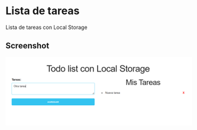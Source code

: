 # Lista de tareas 
Lista de tareas con Local Storage 
## Screenshot
![Imagen de muestra](./screenshots/Screenshot.png)
